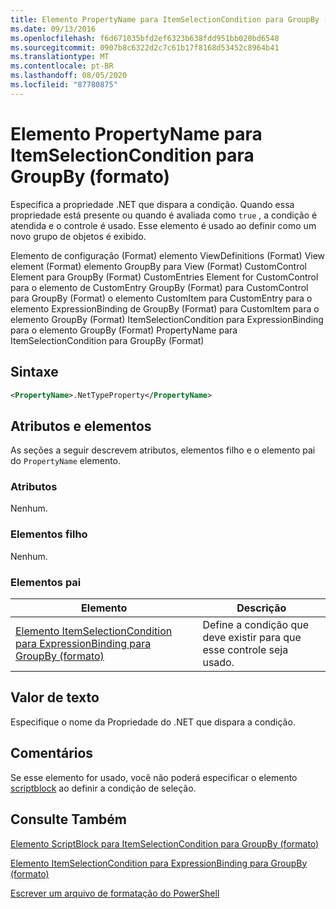 ```yaml
---
title: Elemento PropertyName para ItemSelectionCondition para GroupBy (Format) | Microsoft Docs
ms.date: 09/13/2016
ms.openlocfilehash: f6d671035bfd2ef6323b638fdd951bb020bd6548
ms.sourcegitcommit: 0907b8c6322d2c7c61b17f8168d53452c8964b41
ms.translationtype: MT
ms.contentlocale: pt-BR
ms.lasthandoff: 08/05/2020
ms.locfileid: "87780875"
---
```

# <a name="propertyname-element-for-itemselectioncondition-for-groupby-format"></a>Elemento PropertyName para ItemSelectionCondition para GroupBy (formato)

Especifica a propriedade .NET que dispara a condição. Quando essa propriedade está presente ou quando é avaliada como `true` , a condição é atendida e o controle é usado. Esse elemento é usado ao definir como um novo grupo de objetos é exibido.

Elemento de configuração (Format) elemento ViewDefinitions (Format) View element (Format) elemento GroupBy para View (Format) CustomControl Element para GroupBy (Format) CustomEntries Element for CustomControl para o elemento de CustomEntry GroupBy (Format) para CustomControl para GroupBy (Format) o elemento CustomItem para CustomEntry para o elemento ExpressionBinding de GroupBy (Format) para CustomItem para o elemento GroupBy (Format) ItemSelectionCondition para ExpressionBinding para o elemento GroupBy (Format) PropertyName para ItemSelectionCondition para GroupBy (Format)

## <a name="syntax"></a>Sintaxe

```xml
<PropertyName>.NetTypeProperty</PropertyName>
```

## <a name="attributes-and-elements"></a>Atributos e elementos

As seções a seguir descrevem atributos, elementos filho e o elemento pai do `PropertyName` elemento.

### <a name="attributes"></a>Atributos

Nenhum.

### <a name="child-elements"></a>Elementos filho

Nenhum.

### <a name="parent-elements"></a>Elementos pai

|Elemento|Descrição|
|-------------|-----------------|
|[Elemento ItemSelectionCondition para ExpressionBinding para GroupBy (formato)](./itemselectioncondition-element-for-expressionbinding-for-groupby-format.md)|Define a condição que deve existir para que esse controle seja usado.|

## <a name="text-value"></a>Valor de texto

Especifique o nome da Propriedade do .NET que dispara a condição.

## <a name="remarks"></a>Comentários

Se esse elemento for usado, você não poderá especificar o elemento [scriptblock](./scriptblock-element-for-itemselectioncondition-for-groupby-format.md) ao definir a condição de seleção.

## <a name="see-also"></a>Consulte Também

[Elemento ScriptBlock para ItemSelectionCondition para GroupBy (formato)](./scriptblock-element-for-itemselectioncondition-for-groupby-format.md)

[Elemento ItemSelectionCondition para ExpressionBinding para GroupBy (formato)](./itemselectioncondition-element-for-expressionbinding-for-groupby-format.md)

[Escrever um arquivo de formatação do PowerShell](./writing-a-powershell-formatting-file.md)
